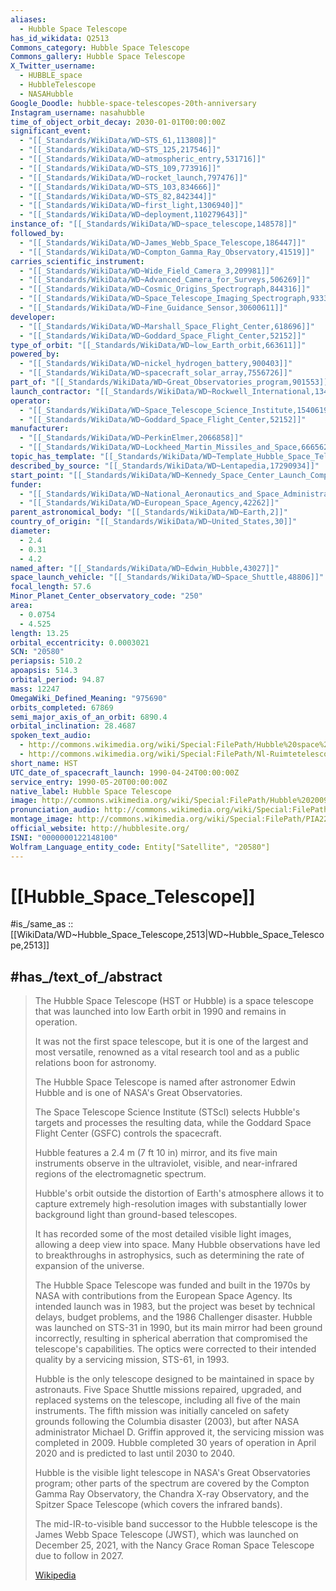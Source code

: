 ```yaml
---
aliases:
  - Hubble Space Telescope
has_id_wikidata: Q2513
Commons_category: Hubble Space Telescope
Commons_gallery: Hubble Space Telescope
X_Twitter_username:
  - HUBBLE_space
  - HubbleTelescope
  - NASAHubble
Google_Doodle: hubble-space-telescopes-20th-anniversary
Instagram_username: nasahubble
time_of_object_orbit_decay: 2030-01-01T00:00:00Z
significant_event:
  - "[[_Standards/WikiData/WD~STS_61,113808]]"
  - "[[_Standards/WikiData/WD~STS_125,217546]]"
  - "[[_Standards/WikiData/WD~atmospheric_entry,531716]]"
  - "[[_Standards/WikiData/WD~STS_109,773916]]"
  - "[[_Standards/WikiData/WD~rocket_launch,797476]]"
  - "[[_Standards/WikiData/WD~STS_103,834666]]"
  - "[[_Standards/WikiData/WD~STS_82,842344]]"
  - "[[_Standards/WikiData/WD~first_light,1306940]]"
  - "[[_Standards/WikiData/WD~deployment,110279643]]"
instance_of: "[[_Standards/WikiData/WD~space_telescope,148578]]"
followed_by:
  - "[[_Standards/WikiData/WD~James_Webb_Space_Telescope,186447]]"
  - "[[_Standards/WikiData/WD~Compton_Gamma_Ray_Observatory,41519]]"
carries_scientific_instrument:
  - "[[_Standards/WikiData/WD~Wide_Field_Camera_3,209981]]"
  - "[[_Standards/WikiData/WD~Advanced_Camera_for_Surveys,506269]]"
  - "[[_Standards/WikiData/WD~Cosmic_Origins_Spectrograph,844316]]"
  - "[[_Standards/WikiData/WD~Space_Telescope_Imaging_Spectrograph,933358]]"
  - "[[_Standards/WikiData/WD~Fine_Guidance_Sensor,30600611]]"
developer:
  - "[[_Standards/WikiData/WD~Marshall_Space_Flight_Center,618696]]"
  - "[[_Standards/WikiData/WD~Goddard_Space_Flight_Center,52152]]"
type_of_orbit: "[[_Standards/WikiData/WD~low_Earth_orbit,663611]]"
powered_by:
  - "[[_Standards/WikiData/WD~nickel_hydrogen_battery,900403]]"
  - "[[_Standards/WikiData/WD~spacecraft_solar_array,7556726]]"
part_of: "[[_Standards/WikiData/WD~Great_Observatories_program,901553]]"
launch_contractor: "[[_Standards/WikiData/WD~Rockwell_International,1348664]]"
operator:
  - "[[_Standards/WikiData/WD~Space_Telescope_Science_Institute,1540619]]"
  - "[[_Standards/WikiData/WD~Goddard_Space_Flight_Center,52152]]"
manufacturer:
  - "[[_Standards/WikiData/WD~PerkinElmer,2066858]]"
  - "[[_Standards/WikiData/WD~Lockheed_Martin_Missiles_and_Space,6665621]]"
topic_has_template: "[[_Standards/WikiData/WD~Template_Hubble_Space_Telescope,11038799]]"
described_by_source: "[[_Standards/WikiData/WD~Lentapedia,17290934]]"
start_point: "[[_Standards/WikiData/WD~Kennedy_Space_Center_Launch_Complex_39B,24256506]]"
funder:
  - "[[_Standards/WikiData/WD~National_Aeronautics_and_Space_Administration,23548]]"
  - "[[_Standards/WikiData/WD~European_Space_Agency,42262]]"
parent_astronomical_body: "[[_Standards/WikiData/WD~Earth,2]]"
country_of_origin: "[[_Standards/WikiData/WD~United_States,30]]"
diameter:
  - 2.4
  - 0.31
  - 4.2
named_after: "[[_Standards/WikiData/WD~Edwin_Hubble,43027]]"
space_launch_vehicle: "[[_Standards/WikiData/WD~Space_Shuttle,48806]]"
focal_length: 57.6
Minor_Planet_Center_observatory_code: "250"
area:
  - 0.0754
  - 4.525
length: 13.25
orbital_eccentricity: 0.0003021
SCN: "20580"
periapsis: 510.2
apoapsis: 514.3
orbital_period: 94.87
mass: 12247
OmegaWiki_Defined_Meaning: "975690"
orbits_completed: 67869
semi_major_axis_of_an_orbit: 6890.4
orbital_inclination: 28.4687
spoken_text_audio:
  - http://commons.wikimedia.org/wiki/Special:FilePath/Hubble%20space%20telescope.ogg
  - http://commons.wikimedia.org/wiki/Special:FilePath/Nl-Ruimtetelescoop%20Hubble-article.ogg
short_name: HST
UTC_date_of_spacecraft_launch: 1990-04-24T00:00:00Z
service_entry: 1990-05-20T00:00:00Z
native_label: Hubble Space Telescope
image: http://commons.wikimedia.org/wiki/Special:FilePath/Hubble%202009%20close-up.jpg
pronunciation_audio: http://commons.wikimedia.org/wiki/Special:FilePath/Hubble%20space%20telescope%20-%20pronunciation.ogg
montage_image: http://commons.wikimedia.org/wiki/Special:FilePath/PIA22913-HubbleSpaceTelescope-ComparisonOfCameraImages-20181204.jpg
official_website: http://hubblesite.org/
ISNI: "0000000122148100"
Wolfram_Language_entity_code: Entity["Satellite", "20580"]
---
```


# [[Hubble_Space_Telescope]] 

#is_/same_as :: [[WikiData/WD~Hubble_Space_Telescope,2513|WD~Hubble_Space_Telescope,2513]] 

## #has_/text_of_/abstract 

> The Hubble Space Telescope (HST or Hubble) is a space telescope 
> that was launched into low Earth orbit in 1990 and remains in operation. 
> 
> It was not the first space telescope, but it is one of the largest and most versatile, 
> renowned as a vital research tool and as a public relations boon for astronomy. 
> 
> The Hubble Space Telescope is named after astronomer Edwin Hubble 
> and is one of NASA's Great Observatories. 
> 
> The Space Telescope Science Institute (STScI) selects Hubble's targets 
> and processes the resulting data, 
> while the Goddard Space Flight Center (GSFC) controls the spacecraft.
>
> Hubble features a 2.4 m (7 ft 10 in) mirror, 
> and its five main instruments observe in the ultraviolet, visible, 
> and near-infrared regions of the electromagnetic spectrum. 
> 
> Hubble's orbit outside the distortion of Earth's atmosphere 
> allows it to capture extremely high-resolution images 
> with substantially lower background light than ground-based telescopes. 
> 
> It has recorded some of the most detailed visible light images, 
> allowing a deep view into space. 
> Many Hubble observations have led to breakthroughs in astrophysics, 
> such as determining the rate of expansion of the universe.
>
> The Hubble Space Telescope was funded and built in the 1970s by NASA with contributions from the European Space Agency. Its intended launch was in 1983, but the project was beset by technical delays, budget problems, and the 1986 Challenger disaster. Hubble was launched on STS-31 in 1990, but its main mirror had been ground incorrectly, resulting in spherical aberration that compromised the telescope's capabilities. The optics were corrected to their intended quality by a servicing mission, STS-61, in 1993.
>
> Hubble is the only telescope designed to be maintained in space by astronauts. Five Space Shuttle missions repaired, upgraded, and replaced systems on the telescope, including all five of the main instruments. The fifth mission was initially canceled on safety grounds following the Columbia disaster (2003), but after NASA administrator Michael D. Griffin approved it, the servicing mission was completed in 2009. Hubble completed 30 years of operation in April 2020 and is predicted to last until 2030 to 2040.
>
> Hubble is the visible light telescope in NASA's Great Observatories program; other parts of the spectrum are covered by the Compton Gamma Ray Observatory, the Chandra X-ray Observatory, and the Spitzer Space Telescope (which covers the infrared bands).
>
> The mid-IR-to-visible band successor to the Hubble telescope is the James Webb Space Telescope (JWST), which was launched on December 25, 2021, with the Nancy Grace Roman Space Telescope due to follow in 2027.
>
> [Wikipedia](https://en.wikipedia.org/wiki/Hubble%20Space%20Telescope) 

